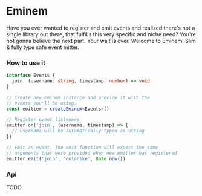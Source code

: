 # Eminem

Have you ever wanted to register and emit events and realized there's not a single library out there, that fulfills this very specific and niche need? You're not gonna believe the next part. Your wait is over. Welcome to Eminem. Slim & fully type safe event mitter.

### How to use it

```ts
interface Events {
  join: (username: string, timestamp: number) => void
}

// Create new eminem instance and provide it with the
// events you'll be using.
const emitter = createEminem<Events>()

// Register event listeners
emitter.on('join', (username, timestamp) => {
  // username will be automatically typed as string
})

// Emit an event. The emit function will expect the same
// arguments that were provided when new emitter was registered
emitter.emit('join', 'dolanske', Date.now())
```

### Api

TODO

